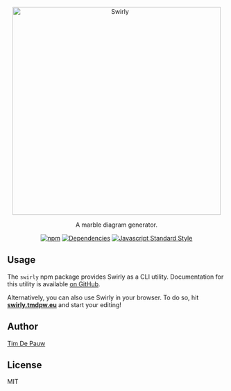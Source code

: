 <p align="center">
  <img alt="Swirly" src="https://user-images.githubusercontent.com/201034/82752209-b4be3c00-9dbc-11ea-8ca2-a76fbea7c6df.png" width="480">
</p>

<p align="center">
  A marble diagram generator.
</p>

<p align="center">
  <a href="https://www.npmjs.com/package/swirly"><img alt="npm" src="https://img.shields.io/npm/v/swirly.svg"></a>
  <a href="https://david-dm.org/timdp/swirly?path=packages/swirly"><img alt="Dependencies" src="https://david-dm.org/timdp/swirly/status.svg?path=packages/swirly"></a>
  <a href="https://standardjs.com/"><img alt="Javascript Standard Style" src="https://img.shields.io/badge/code%20style-standard-brightgreen.svg"></a>
</p>

## Usage

The `swirly` npm package provides Swirly as a CLI utility. Documentation for
this utility is available [on GitHub](https://github.com/timdp/swirly).

Alternatively, you can also use Swirly in your browser. To do so, hit
[**swirly.tmdpw.eu**](https://swirly.tmdpw.eu/) and start your editing!

## Author

[Tim De Pauw](https://tmdpw.eu/)

## License

MIT
